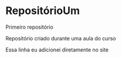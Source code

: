 # RepositórioUm
 Primeiro repositório 

 Repositório criado durante uma aula do curso

Essa linha eu adicionei diretamente no site
